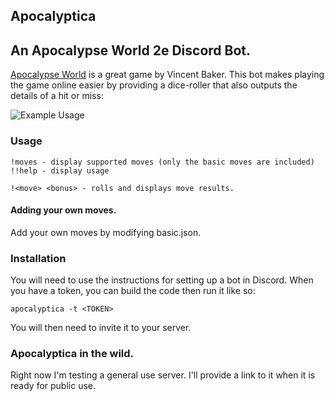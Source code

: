 Apocalyptica
---

## An Apocalypse World 2e Discord Bot. 

[Apocalypse World](http://apocalypse-world.com) is a great game by Vincent Baker. This bot makes playing the game online easier by providing a dice-roller that also outputs the details of a hit or miss:

![Example Usage](https://www.dropbox.com/s/s7t9lx639z03zeb/example.png?dl=0)

### Usage
```
!moves - display supported moves (only the basic moves are included)
!!help - display usage

!<move> <bonus> - rolls and displays move results.
```

#### Adding your own moves.  

Add your own moves by modifying basic.json.

### Installation
You will need to use the instructions for setting up a bot in Discord. When you have a token, you can build the code then run it like so:
```
apocalyptica -t <TOKEN>
```
You will then need to invite it to your server.

### Apocalyptica in the wild.

Right now I'm testing a general use server. I'll provide a link to it when it is ready for public use.

